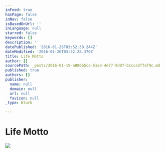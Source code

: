```yaml
---
inFeed: true
hasPage: false
inNav: false
isBasedOnUrl: ''
inLanguage: null
starred: false
keywords: []
description: ''
datePublished: '2016-01-26T03:52:30.244Z'
dateModified: '2016-01-26T03:52:28.370Z'
title: Life Motto
author: []
sourcePath: _posts/2016-01-19-a880b5ca-51e3-4d77-9d07-b1cca2f7af9c.md
published: true
authors: []
publisher:
  name: null
  domain: null
  url: null
  favicon: null
_type: Blurb

---
```

# Life Motto
![](https://s3-us-west-2.amazonaws.com/the-grid-img/p/a66196c9f7a2651d1041337aedfa47d210d194ca.jpg)